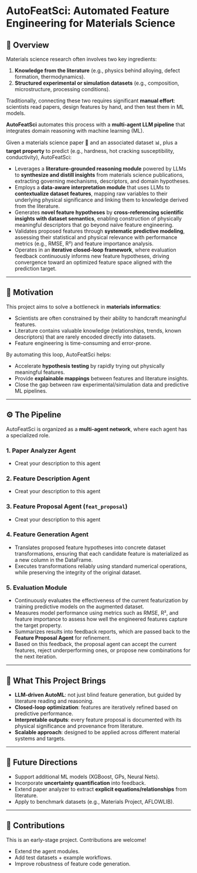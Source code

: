 # AutoFeatSci: Automated Feature Engineering for Materials Science  

## 📖 Overview  

Materials science research often involves two key ingredients:  
1. **Knowledge from the literature** (e.g., physics behind alloying, defect formation, thermodynamics).  
2. **Structured experimental or simulation datasets** (e.g., composition, microstructure, processing conditions).  

Traditionally, connecting these two requires significant **manual effort**: scientists read papers, design features by hand, and then test them in ML models.  

**AutoFeatSci** automates this process with a **multi-agent LLM pipeline** that integrates domain reasoning with machine learning (ML).  

Given a materials science paper 📄 and an associated dataset 📊, plus a **target property** to predict (e.g., hardness, hot cracking susceptibility, conductivity), AutoFeatSci:  

- Leverages a **literature-grounded reasoning module** powered by LLMs to **synthesize and distill insights** from materials science publications, extracting governing mechanisms, descriptors, and domain hypotheses.  
- Employs a **data-aware interpretation module** that uses LLMs to **contextualize dataset features**, mapping raw variables to their underlying physical significance and linking them to knowledge derived from the literature.  
- Generates **novel feature hypotheses** by **cross-referencing scientific insights with dataset semantics**, enabling construction of physically meaningful descriptors that go beyond naïve feature engineering.  
- Validates proposed features through **systematic predictive modeling**, assessing their statistical and physical relevance with performance metrics (e.g., RMSE, R²) and feature importance analysis.  
- Operates in an **iterative closed-loop framework**, where evaluation feedback continuously informs new feature hypotheses, driving convergence toward an optimized feature space aligned with the prediction target.  


---

## 🎯 Motivation  

This project aims to solve a bottleneck in **materials informatics**:  
- Scientists are often constrained by their ability to handcraft meaningful features.  
- Literature contains valuable knowledge (relationships, trends, known descriptors) that are rarely encoded directly into datasets.  
- Feature engineering is time-consuming and error-prone.  

By automating this loop, AutoFeatSci helps:  
- Accelerate **hypothesis testing** by rapidly trying out physically meaningful features.  
- Provide **explainable mappings** between features and literature insights.  
- Close the gap between raw experimental/simulation data and predictive ML pipelines.  

---

## ⚙️ The Pipeline  

AutoFeatSci is organized as a **multi-agent network**, where each agent has a specialized role.  

### 1. **Paper Analyzer Agent**  
- Creat your description to this agent

### 2. **Feature Description Agent**  
- Creat your description to this agent

### 3. **Feature Proposal Agent** (`feat_proposal`)  
- Creat your description to this agent  

### 4. **Feature Generation Agent**  
- Translates proposed feature hypotheses into concrete dataset transformations, ensuring that each candidate feature is materialized as a new column in the DataFrame.
- Executes transformations reliably using standard numerical operations, while preserving the integrity of the original dataset.

### 5. **Evaluation Module**  
- Continuously evaluates the effectiveness of the current featurization by training predictive models on the augmented dataset.  
- Measures model performance using metrics such as RMSE, R², and feature importance to assess how well the engineered features capture the target property.  
- Summarizes results into feedback reports, which are passed back to the **Feature Proposal Agent** for refinement.  
- Based on this feedback, the proposal agent can accept the current features, reject underperforming ones, or propose new combinations for the next iteration.  


---

## 🚀 What This Project Brings  

- **LLM-driven AutoML**: not just blind feature generation, but guided by literature reading and reasoning.  
- **Closed-loop optimization**: features are iteratively refined based on predictive performance.  
- **Interpretable outputs**: every feature proposal is documented with its physical significance and provenance from literature.  
- **Scalable approach**: designed to be applied across different material systems and targets.  


---

## 🧭 Future Directions  

- Support additional ML models (XGBoost, GPs, Neural Nets).  
- Incorporate **uncertainty quantification** into feedback.  
- Extend paper analyzer to extract **explicit equations/relationships** from literature.  
- Apply to benchmark datasets (e.g., Materials Project, AFLOWLIB).  

---

## 🤝 Contributions  

This is an early-stage project. Contributions are welcome!  
- Extend the agent modules.  
- Add test datasets + example workflows.  
- Improve robustness of feature code generation.  


